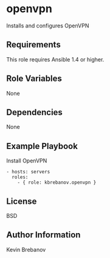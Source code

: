 openvpn
=======

Installs and configures OpenVPN

Requirements
------------

This role requires Ansible 1.4 or higher.

Role Variables
--------------

None

Dependencies
------------

None

Example Playbook
----------------

Install OpenVPN
```
- hosts: servers
  roles:
    - { role: kbrebanov.openvpn }
```

License
-------

BSD

Author Information
------------------

Kevin Brebanov

